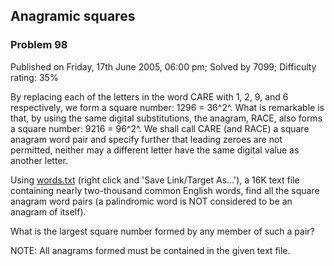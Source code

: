 Anagramic squares
-----------------

### Problem 98

Published on Friday, 17th June 2005, 06:00 pm; Solved by 7099;
Difficulty rating: 35%

By replacing each of the letters in the word CARE with 1, 2, 9, and 6
respectively, we form a square number: 1296 = 36^2^. What is remarkable
is that, by using the same digital substitutions, the anagram, RACE,
also forms a square number: 9216 = 96^2^. We shall call CARE (and RACE)
a square anagram word pair and specify further that leading zeroes are
not permitted, neither may a different letter have the same digital
value as another letter.

Using [words.txt](project/resources/p098_words.txt) (right click and
'Save Link/Target As...'), a 16K text file containing nearly
two-thousand common English words, find all the square anagram word
pairs (a palindromic word is NOT considered to be an anagram of itself).

What is the largest square number formed by any member of such a pair?

NOTE: All anagrams formed must be contained in the given text file.
